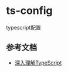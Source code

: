 # ts-config
typescript配置

## 参考文档

* [深入理解TypeScript](https://jkchao.github.io/typescript-book-chinese/#why)
